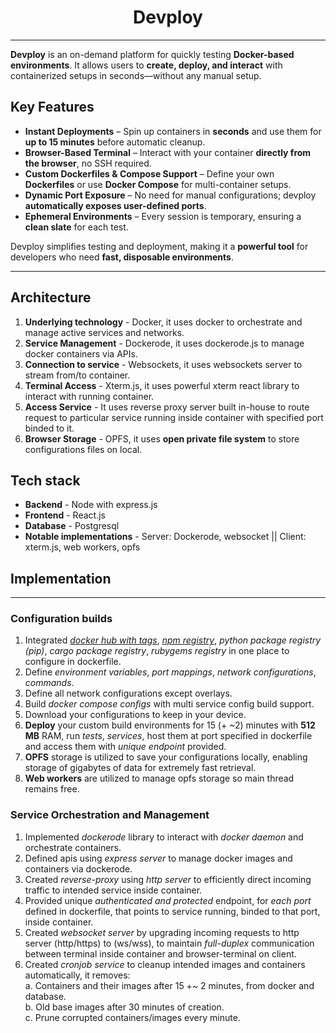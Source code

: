 <h1 align="center">Devploy</h1>

---

**Devploy** is an on-demand platform for quickly testing **Docker-based environments**. It allows users to **create, deploy, and interact** with containerized setups in seconds—without any manual setup.  

## Key Features  
- **Instant Deployments** – Spin up containers in **seconds** and use them for **up to 15 minutes** before automatic cleanup.  
- **Browser-Based Terminal** – Interact with your container **directly from the browser**, no SSH required.  
- **Custom Dockerfiles & Compose Support** – Define your own **Dockerfiles** or use **Docker Compose** for multi-container setups.  
- **Dynamic Port Exposure** – No need for manual configurations; devploy **automatically exposes user-defined ports**.  
- **Ephemeral Environments** – Every session is temporary, ensuring a **clean slate** for each test.  

Devploy simplifies testing and deployment, making it a **powerful tool** for developers who need **fast, disposable environments**.    

---

## Architecture   
1. **Underlying technology** - Docker, it uses docker to orchestrate and manage active services and networks.   
2. **Service Management** - Dockerode, it uses dockerode.js to manage docker containers via APIs.   
3. **Connection to service** - Websockets, it uses websockets server to stream from/to container.    
4. **Terminal Access** - Xterm.js, it uses powerful xterm react library to interact with running container.   
5. **Access Service** - It uses reverse proxy server built in-house to route request to particular service running inside container with specified port binded to it.    
6. **Browser Storage** - OPFS, it uses **open private file system** to store configurations files on local.    


## Tech stack    
- **Backend**                   - Node with express.js     
- **Frontend**                  - React.js    
- **Database**                  - Postgresql    
- **Notable implementations**   - Server: Dockerode, websocket || Client: xterm.js, web workers, opfs    

## Implementation    
---
### **Configuration builds**    
1. Integrated <ins>*docker hub with tags*</ins>, <ins>*npm registry*</ins>, *python package registry (pip)*, *cargo package registry*, *rubygems registry* in one place to configure in dockerfile.    
2. Define *environment variables*, *port mappings*, *network configurations*, *commands*.    
3. Define all network configurations except overlays.    
4. Build *docker compose configs* with multi service config build support.    
5. Download your configurations to keep in your device.    
6. **Deploy** your custom build environments for 15 (+ ~2) minutes with **512 MB** RAM, run *tests*, *services*, host them at port specified in dockerfile and access them with *unique endpoint* provided.   
7. **OPFS** storage is utilized to save your configurations locally, enabling storage of gigabytes of data for extremely fast retrieval.    
8. **Web workers** are utilized to manage opfs storage so main thread remains free.    

### **Service Orchestration and Management**     
1. Implemented *dockerode* library to interact with *docker daemon* and orchestrate containers.     
2. Defined apis using *express server* to manage docker images and containers via dockerode.    
3. Created *reverse-proxy* using *http server* to efficiently direct incoming traffic to intended service inside container.    
4. Provided unique *authenticated and protected* endpoint, for *each port* defined in dockerfile, that points to service running, binded to that port, inside container.    
5. Created *websocket server* by upgrading incoming requests to http server (http/https) to (ws/wss), to maintain *full-duplex* communication between terminal inside container and browser-terminal on client.   
6. Created *cronjob service* to cleanup intended images and containers automatically, it removes:     
    a. Containers and their images after 15 +~ 2 minutes, from docker and database.   
    b. Old base images after 30 minutes of creation.     
    c. Prune corrupted containers/images every minute.   







